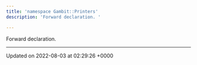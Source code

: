 ```yaml
---
title: 'namespace Gambit::Printers'
description: 'Forward declaration. '

---
```







Forward declaration. 






-------------------------------

Updated on 2022-08-03 at 02:29:26 +0000